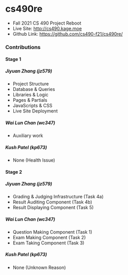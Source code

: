 # cs490re

- Fall 2021 CS 490 Project Reboot
- Live Site: http://cs490.kage.moe
- Github Link: https://github.com/cs490-f21/cs490re/

### Contributions

#### Stage 1

##### Jiyuan Zhang (jz579)

- Project Structure
- Database & Queries
- Libraries & Logic
- Pages & Partials
- JavaScripts & CSS
- Live Site Deployment

##### Wai Lun Chan (wc347)

- Auxiliary work 

##### Kush Patel (kp673)

- None (Health Issue)

#### Stage 2

##### Jiyuan Zhang (jz579)

- Grading & Judging Infrastructure (Task 4a)
- Result Auditing Component (Task 4b)
- Result Displaying Component (Task 5)

##### Wai Lun Chan (wc347)

- Question Making Component (Task 1)
- Exam Making Component (Task 2)
- Exam Taking Component (Task 3)

##### Kush Patel (kp673)

- None (Unknown Reason)
